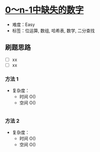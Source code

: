 # [0～n-1中缺失的数字](https://leetcode-cn.com/problems/que-shi-de-shu-zi-lcof/)

- 难度：Easy
- 标签：位运算, 数组, 哈希表, 数学, 二分查找

## 刷题思路

- [ ] xx
- [ ] xx

### 方法 1

- 复杂度：
    - 时间 O()
    - 空间 O()

``` js

```

### 方法 2

- 复杂度：
    - 时间 O()
    - 空间 O()

``` js

```
